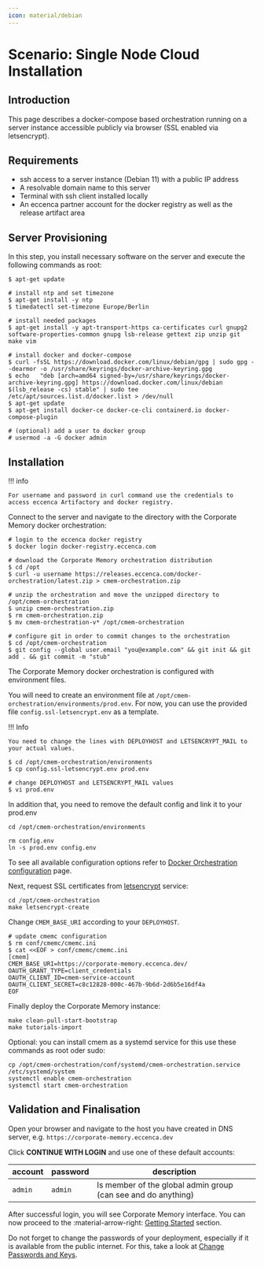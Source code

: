 ```yaml
---
icon: material/debian
---
```

# Scenario: Single Node Cloud Installation

## Introduction

This page describes a docker-compose based orchestration running on a server instance accessible publicly via browser (SSL enabled via letsencrypt).

## Requirements

-   ssh access to a server instance (Debian 11) with a public IP address
-   A resolvable domain name to this server
-   Terminal with ssh client installed locally
-   An eccenca partner account for the docker registry as well as the release artifact area

## Server Provisioning

In this step, you install necessary software on the server and execute the following commands as root:

```shell-session
$ apt-get update

# install ntp and set timezone
$ apt-get install -y ntp
$ timedatectl set-timezone Europe/Berlin

# install needed packages
$ apt-get install -y apt-transport-https ca-certificates curl gnupg2 software-properties-common gnupg lsb-release gettext zip unzip git make vim

# install docker and docker-compose
$ curl -fsSL https://download.docker.com/linux/debian/gpg | sudo gpg --dearmor -o /usr/share/keyrings/docker-archive-keyring.gpg
$ echo   "deb [arch=amd64 signed-by=/usr/share/keyrings/docker-archive-keyring.gpg] https://download.docker.com/linux/debian $(lsb_release -cs) stable" | sudo tee /etc/apt/sources.list.d/docker.list > /dev/null
$ apt-get update
$ apt-get install docker-ce docker-ce-cli containerd.io docker-compose-plugin

# (optional) add a user to docker group
# usermod -a -G docker admin
```

## Installation

!!! info

    For username and password in curl command use the credentials to access eccenca Artifactory and docker registry.

Connect to the server and navigate to the directory with the Corporate Memory docker orchestration:

```shell-session
# login to the eccenca docker registry
$ docker login docker-registry.eccenca.com

# download the Corporate Memory orchestration distribution
$ cd /opt
$ curl -u username https://releases.eccenca.com/docker-orchestration/latest.zip > cmem-orchestration.zip

# unzip the orchestration and move the unzipped directory to /opt/cmem-orchestration
$ unzip cmem-orchestration.zip
$ rm cmem-orchestration.zip
$ mv cmem-orchestration-v* /opt/cmem-orchestration

# configure git in order to commit changes to the orchestration
$ cd /opt/cmem-orchestration
$ git config --global user.email "you@example.com" && git init && git add . && git commit -m "stub"

```

The Corporate Memory docker orchestration is configured with environment files.

You will need to create an environment file at `/opt/cmem-orchestration/environments/prod.env`.
For now, you can use the provided file `config.ssl-letsencrypt.env` as a template.

!!! Info

    You need to change the lines with DEPLOYHOST and LETSENCRYPT_MAIL to your actual values.

```shell-session
$ cd /opt/cmem-orchestration/environments
$ cp config.ssl-letsencrypt.env prod.env

# change DEPLOYHOST and LETSENCRYPT_MAIL values
$ vi prod.env
```

In addition that, you need to remove the default config and link it to your prod.env

```shell-session
cd /opt/cmem-orchestration/environments

rm config.env
ln -s prod.env config.env
```

To see all available configuration options refer to [Docker Orchestration configuration](./../../configuration/docker-orchestration/index.md) page.

Next, request SSL certificates from [letsencrypt](https://letsencrypt.org/) service:

```shell-session
cd /opt/cmem-orchestration
make letsencrypt-create
```

Change `CMEM_BASE_URI` according to your `DEPLOYHOST`.

```shell-session
# update cmemc configuration
$ rm conf/cmemc/cmemc.ini
$ cat <<EOF > conf/cmemc/cmemc.ini
[cmem]
CMEM_BASE_URI=https://corporate-memory.eccenca.dev/
OAUTH_GRANT_TYPE=client_credentials
OAUTH_CLIENT_ID=cmem-service-account
OAUTH_CLIENT_SECRET=c8c12828-000c-467b-9b6d-2d6b5e16df4a
EOF
```

Finally deploy the Corporate Memory instance:

```shell-session
make clean-pull-start-bootstrap
make tutorials-import
```

Optional: you can install cmem as a systemd service for this use these commands as root oder sudo:

```shell-session
cp /opt/cmem-orchestration/conf/systemd/cmem-orchestration.service /etc/systemd/system
systemctl enable cmem-orchestration
systemctl start cmem-orchestration
```

## Validation and Finalisation

Open your browser and navigate to the host you have created in DNS server, e.g. `https://corporate-memory.eccenca.dev`

Click **CONTINUE WITH LOGIN** and use one of these default accounts:

| account | password | description                                                                                 |
| ------- | -------- | ------------------------------------------------------------------------------------------- |
| `admin` | `admin`  | Is member of the global admin group (can see and do anything)                               |

After successful login, you will see Corporate Memory interface.
You can now proceed to the :material-arrow-right: [Getting Started](../../../getting-started/index.md) section.

Do not forget to change the passwords of your deployment, especially if it is available from the public internet.
For this, take a look at [Change Passwords and Keys](../../configuration/keycloak/change-passwords-and-keys/index.md).
